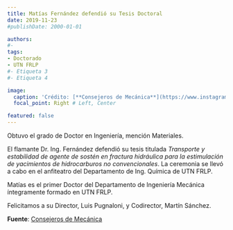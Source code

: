 ```yaml
---
title: Matías Fernández defendió su Tesis Doctoral
date: 2019-11-23
#publishDate: 2000-01-01

authors:
#-
tags:
- Doctorado
- UTN FRLP
#- Etiqueta 3
#- Etiqueta 4

image:
  caption: 'Crédito: [**Consejeros de Mecánica**](https://www.instagram.com/p/BqiD-v5hIje/)'
  focal_point: Right # Left, Center

featured: false
---
```


Obtuvo el grado de Doctor en Ingeniería, mención Materiales.

<!--more-->

El flamante Dr. Ing. Fernández defendió su tesis titulada *Transporte y estabilidad de agente de
sostén en fractura hidráulica para la estimulación de yacimientos de hidrocarburos no
convencionales*. La ceremonia se llevó a cabo en el anfiteatro del Departamento de Ing. Química
de UTN FRLP.<br>

Matías es el primer Doctor del Departamento de Ingeniería Mecánica íntegramente formado en
UTN FRLP.

Felicitamos a su Director, Luis Pugnaloni, y Codirector, Martín Sánchez.

**Fuente**: [Consejeros de Mecánica](https://www.instagram.com/p/BqiD-v5hIje/)
